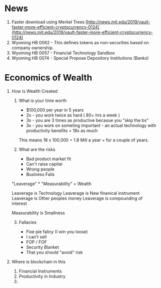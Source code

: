 <style>
.pagebreak { page-break-before: always; }
</style>

News
=====

1. Faster download using Merkel Trees
[http://news.mit.edu/2019/vault-faster-more-efficient-cryptocurrency-0124](http://news.mit.edu/2019/vault-faster-more-efficient-cryptocurrency-0124)
2. Wyoming HB 0062 - This defines tokens as non-securities based on company ownership.
3. Wyoming HB 0057 - Financial Technology Sandbox
4. Wyoming HB 0074 - Special Propose Depository Institutions (Banks)

Economics of Wealth
======================

1. How is Wealth Created
	1. What is your time worth
		- $100,000 per year in 5 years
		- 2x - you work twice as hard ( 80+ hrs a week )
		- 3x - you are 3 times as productive becasue you "skip the bs"
		- 3x - you work on someting important - an actual technology with productivity benefits
		= 18x as much

		This means 18 x 100,000 = 1.8 Mill a year = for a couple of years.

	2. What are the risks
		- Bad product market fit
		- Can't raise capital
		- Wrong people
		- Business Fails
	
	"Leaverage" * "Measurability" = Wealth

	Leaverage is Technology
		Leaverage is New finanical instrument
		Leaverage is Other peoples money
		Leaverage is compounding of interest

	Measurability is Smallness

	3. Fallacies 

		- Fixe pie falicy (I win you loose)
		- I can't sell
		- FOP / FOF
		- Security Blanket
		- That you should "avoid" risk
	
2. Where is blockchain in this

	1. Financial Instruments
	2. Productivity in Industry
	3. 


